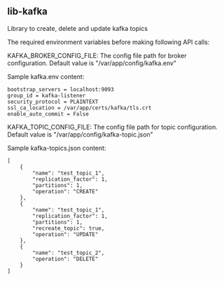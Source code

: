 ## lib-kafka

Library to create, delete and update kafka topics

The required environment variables before making following API calls:

KAFKA_BROKER_CONFIG_FILE: The config file path for broker configuration. Default value is "/var/app/config/kafka.env"

Sample kafka.env content:

    bootstrap_servers = localhost:9093
    group_id = kafka-listener
    security_protocol = PLAINTEXT
    ssl_ca_location = /var/app/certs/kafka/tls.crt
    enable_auto_commit = False

KAFKA_TOPIC_CONFIG_FILE: The config file path for topic configuration. Default value is "/var/app/config/kafka-topic.json"

Sample kafka-topics.json content:

    [
        {
            "name": "test_topic_1",
            "replication_factor": 1,
            "partitions": 1,
            "operation": "CREATE"
        },
        {
            "name": "test_topic_1",
            "replication_factor": 1,
            "partitions": 1,
            "recreate_topic": true,
            "operation": "UPDATE"
        },
        {
            "name": "test_topic_2",
            "operation": "DELETE"
        }
    ]
